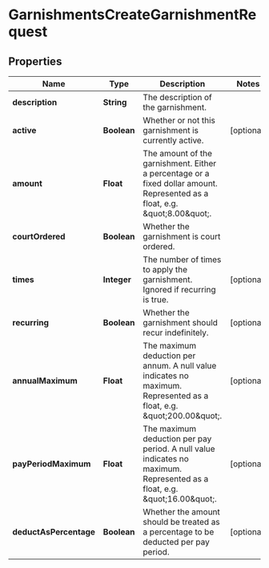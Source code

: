 

# GarnishmentsCreateGarnishmentRequest



## Properties

| Name | Type | Description | Notes |
|------------ | ------------- | ------------- | -------------|
|**description** | **String** | The description of the garnishment. |  |
|**active** | **Boolean** | Whether or not this garnishment is currently active. |  [optional] |
|**amount** | **Float** | The amount of the garnishment. Either a percentage or a fixed dollar amount. Represented as a float, e.g. \&quot;8.00\&quot;. |  |
|**courtOrdered** | **Boolean** | Whether the garnishment is court ordered. |  |
|**times** | **Integer** | The number of times to apply the garnishment. Ignored if recurring is true. |  [optional] |
|**recurring** | **Boolean** | Whether the garnishment should recur indefinitely. |  [optional] |
|**annualMaximum** | **Float** | The maximum deduction per annum. A null value indicates no maximum. Represented as a float, e.g. \&quot;200.00\&quot;. |  [optional] |
|**payPeriodMaximum** | **Float** | The maximum deduction per pay period. A null value indicates no maximum. Represented as a float, e.g. \&quot;16.00\&quot;. |  [optional] |
|**deductAsPercentage** | **Boolean** | Whether the amount should be treated as a percentage to be deducted per pay period. |  [optional] |




